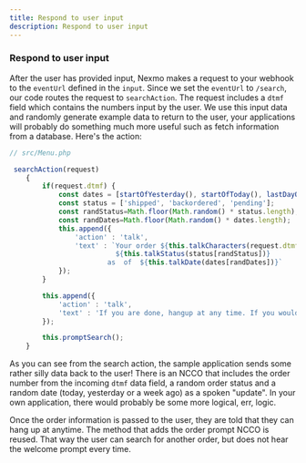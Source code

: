 ```yaml
---
title: Respond to user input
description: Respond to user input
---
```

### Respond to user input

After the user has provided input, Nexmo makes a request to your webhook to the `eventUrl` defined in the `input`. Since we set the `eventUrl` to `/search`, our code routes the request to `searchAction`. The request includes a `dtmf` field which contains the numbers input by the user. We use this input data and randomly generate example data to return to the user, your applications will probably do something much more useful such as fetch information from a database. Here's the action:

```javascript
// src/Menu.php

 searchAction(request)
    {
        if(request.dtmf) {
            const dates = [startOfYesterday(), startOfToday(), lastDayOfWeek(startOfToday())];
            const status = ['shipped', 'backordered', 'pending'];
            const randStatus=Math.floor(Math.random() * status.length);
            const randDates=Math.floor(Math.random() * dates.length);
            this.append({
                'action' : 'talk',
                'text' : `Your order ${this.talkCharacters(request.dtmf)}
                          ${this.talkStatus(status[randStatus])}
                        as  of  ${this.talkDate(dates[randDates])}`
            });
        }

        this.append({
            'action' : 'talk',
            'text' : 'If you are done, hangup at any time. If you would like to search again'
        });

        this.promptSearch();
    }

```

As you can see from the search action, the sample application sends some rather silly data back to the user! There is an NCCO that includes the order number from the incoming `dtmf` data field, a random order status and a random date (today, yesterday or a week ago) as a spoken "update". In your own application, there would probably be some more logical, err, logic.

Once the order information is passed to the user, they are told that they can hang up at anytime. The method that adds the order prompt NCCO is reused. That way the user can search for another order, but does not hear the welcome prompt every time.

